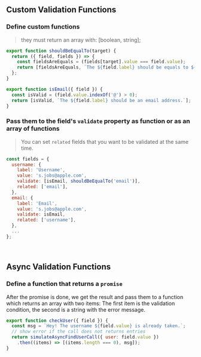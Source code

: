 ## Custom Validation Functions

### Define custom functions

> they must return an array with: [boolean, string];

```javascript
export function shouldBeEqualTo(target) {
  return ({ field, fields }) => {
    const fieldsAreEquals = (fields[target].value === field.value);
    return [fieldsAreEquals, `The ${field.label} should be equals to ${fields[target].label}`];
  };
}

export function isEmail({ field }) {
  const isValid = (field.value.indexOf('@') > 0);
  return [isValid, `The ${field.label} should be an email address.`];
}
```

### Pass them to the field's `validate` property as function or as an array of functions

> You can set `related` fields that you want to be validated at the same time.

```javascript
const fields = {
  username: {
    label: 'Username',
    value: 's.jobs@apple.com',
    validate: [isEmail, shouldBeEqualTo('email')],
    related: ['email'],
  },
  email: {
    label: 'Email',
    value: 's.jobs@apple.com',
    validate: isEmail,
    related: ['username'],
  },
  ...
};
```

<br>

## Async Validation Functions

### Define a function that returns a `promise`

After the promise is done, we get the result and pass them to a function which returns an array with two items: The first item is the validation condition, the second is a string with the error message.

```javascript
export function checkUser({ field }) {
  const msg = `Hey! The username ${field.value} is already taken.`;
  // show error if the call does not returns entries
  return simulateAsyncFindUserCall({ user: field.value })
    .then((items) => [(items.length === 0), msg]);
}
```
